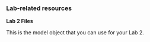 ### Lab-related resources

**Lab 2 Files**

This is the model object that you can use for your Lab 2.
